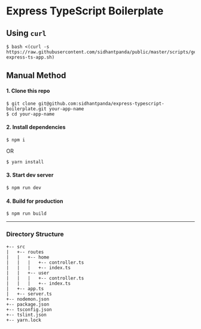 # Express TypeScript Boilerplate

## Using `curl`
```
$ bash <(curl -s https://raw.githubusercontent.com/sidhantpanda/public/master/scripts/generate-express-ts-app.sh)
```

## Manual Method
#### 1. Clone this repo
```
$ git clone git@github.com:sidhantpanda/express-typescript-boilerplate.git your-app-name
$ cd your-app-name
```

#### 2. Install dependencies
```
$ npm i
```
OR
```
$ yarn install
```


#### 3. Start dev server
```
$ npm run dev
```

#### 4. Build for production
```
$ npm run build
```

---

### Directory Structure

```
+-- src
|   +-- routes
|   |   +-- home
|   |   |   +-- controller.ts
|   |   |   +-- index.ts
|   |   +-- user
|   |   |   +-- controller.ts
|   |   |   +-- index.ts
|   +-- app.ts
|   +-- server.ts
+-- nodemon.json
+-- package.json
+-- tsconfig.json
+-- tslint.json
+-- yarn.lock

```
